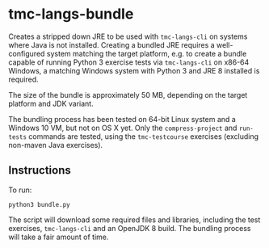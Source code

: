 # tmc-langs-bundle

Creates a stripped down JRE to be used with `tmc-langs-cli` on systems where Java is not installed.
Creating a bundled JRE requires a well-configured system matching the target platform, e.g. to create a bundle capable of
running Python 3 exercise tests via `tmc-langs-cli` on x86-64 Windows, a matching Windows system with Python 3 and JRE 8 installed
is required. 

The size of the bundle is approximately 50 MB, depending on the target platform and JDK variant.

The bundling process has been tested on 64-bit Linux system and a Windows 10 VM, but not on OS X yet.
Only the `compress-project` and `run-tests` commands are tested, using the `tmc-testcourse` exercises
(excluding non-maven Java exercises). 

## Instructions

To run:

`python3 bundle.py`

The script will download some required files and libraries, including the test exercises, `tmc-langs-cli` and an OpenJDK 8 build.
The bundling process will take a fair amount of time.
